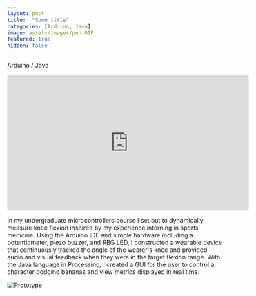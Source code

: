```yaml
---
layout: post
title:  "Some_title"
categories: [Arduino, Java]
image: assets/images/pen.GIF
featured: true
hidden: false
---
```

Arduino / Java

<iframe width="560" height="315" src="https://www.youtube.com/embed/y7gj5ZHXqNU" title="YouTube video player" frameborder="0" allow="accelerometer; autoplay; clipboard-write; encrypted-media; gyroscope; picture-in-picture" allowfullscreen></iframe>

In my undergraduate microcontrollers course I set out to dynamically measure knee flexion inspired by my experience interning in sports medicine. Using the Arduino IDE and simple hardware including a potentiometer, piezo buzzer, and RBG LED, I constructed a wearable device that continuously tracked the angle of the wearer's knee and provided audio and visual feedback when they were in the target flexion range. With the Java language in Processing, I created a GUI for the user to control a character dodging bananas and view metrics displayed in real time.


![Prototype](https://algarv.github.io/Portfolio/assets/images/arduino.jpeg)

